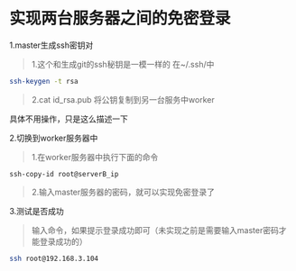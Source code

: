 # 实现两台服务器之间的免密登录

1.master生成ssh密钥对

> 1.这个和生成git的ssh秘钥是一模一样的 在~/.ssh/中

```sh
ssh-keygen -t rsa
```

> 2.cat id_rsa.pub 将公钥复制到另一台服务中worker

具体不用操作，只是这么描述一下

2.切换到worker服务器中

> 1.在worker服务器中执行下面的命令

```
ssh-copy-id root@serverB_ip
```

> 2.输入master服务器的密码，就可以实现免密登录了

3.测试是否成功

> 输入命令，如果提示登录成功即可（未实现之前是需要输入master密码才能登录成功的）

```sh
ssh root@192.168.3.104
```



